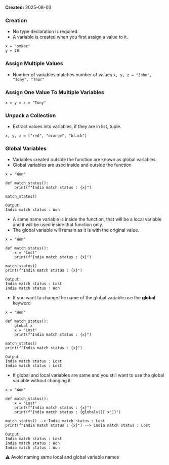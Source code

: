 **Created:** 2025-08-03

### Creation
- No type declaration is required.
- A variable is created when you first assign a value to it.
```
x = "omkar"
y = 28
```

### Assign Multiple Values
- Number of variables matches number of values
` x, y, z = "John", "Tony", "Thor" `

### Assign One Value To Multiple Variables
` x = y = z = "Tony" `

### Unpack a Collection
- Extract values into variables, if they are in list, tuple.
```
x, y, z = ["red", "orange", "black"]
```

### Global Variables
- Variables created outside the function are known as global variables
- Global variables are used inside and outside the function
```
x = "Won"

def match_status():
	print(f"India match status : {x}")

match_status()
```
```
Output:
India match status : Won
```
- A same name variable is inside the function, that will be a local variable and it will be used inside that function only.
- The global variable will remain as it is with the original value.
```
x = "Won"

def match_status():
	x = "Lost"
	print(f"India match status : {x}")

match_status()
print(f"India match status : {x}")
```
```
Output:
India match status : Lost
India match status : Won
```
- If you want to change the name of the global variable use the **global** keyword
```
x = "Won"

def match_status():
	global x
	x = "Lost"
	print(f"India match status : {x}")

match_status()
print(f"India match status : {x}")
```
```
Output:
India match status : Lost
India match status : Lost
```
- If global and local variables are same and you still want to use the global variable without changing it.
```
x = "Won"

def match_status():
	x = "Lost"
	print(f"India match status : {x}")
	print(f"India match status : {globals()['x']}")

match_status() --> India match status : Lost 
print(f"India match status : {x}") --> India match status : Lost
```
```
Output:
India match status : Lost
India match status : Won
India match status : Won
```
⚠️  Avoid naming same local and global variable names 